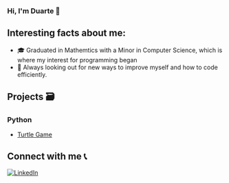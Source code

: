 <!--
**duartepinto555/duartepinto555** is a ✨ _special_ ✨ repository because its `README.md` (this file) appears on your GitHub profile.

Here are some ideas to get you started:

- 🔭 I’m currently working on ...
- 🌱 I’m currently learning ...
- 👯 I’m looking to collaborate on ...
- 🤔 I’m looking for help with ...
- 💬 Ask me about ...
- 📫 How to reach me: ...
- 😄 Pronouns: ...
- ⚡ Fun fact: ...
-->

### Hi, I'm Duarte 👋



## Interesting facts about me:
- 🎓 Graduated in Mathemtics with a Minor in Computer Science, which is where my interest for programming began
- 🔭 Always looking out for new ways to improve myself and how to code efficiently.


## Projects 🗃


### Python
-   [Turtle Game](https://github.com/duartepinto555/turtle_game)


<!-- ### C
-   [Computer Labs 2 (Classic game "Rastros")](https://github.com/NopeGuy/LI2-1920)
-   [Computer Labs 3 (Parser and data management)](https://github.com/NopeGuy/LI3-2223)
-   [Operating Systems Project](https://github.com/NopeGuy/SO2223)


### Java
-   [Best Text Based Football Manager Ever™](https://github.com/NopeGuy/project-poo-2021)
-   [Vintade knockoff store (Vintage)](https://github.com/NopeGuy/POO-2223)


## Exercises 📄
-   [Exercises and Exams P.F.](https://github.com/NopeGuy/University-WorkSheets/tree/main/1%C2%BA%20Ano/PF)
-   [Exercises P.I.](https://github.com/NopeGuy/University-WorkSheets/tree/main/1%C2%BA%20Ano/PI)
-   [Exercises P.O.O.](https://github.com/NopeGuy/University-WorkSheets/tree/main/2%C2%BA%20Ano/POO)
-   [Exercises S.O.](https://github.com/NopeGuy/University-WorkSheets/tree/main/2%C2%BA%20Ano/SO)
-   [Exercises I.O.](https://github.com/NopeGuy/University-WorkSheets/tree/main/2%C2%BA%20Ano/IO)
-   [Exercises B.D.](https://github.com/NopeGuy/University-WorkSheets/tree/main/2%C2%BA%20Ano/BD) -->


## Connect with me 📞


[![LinkedIn](https://img.shields.io/badge/LinkedIn-0077B5?style=for-the-badge&logo=linkedin&logoColor=white)](https://www.linkedin.com/in/duarte-pinto-8059521a2/)
